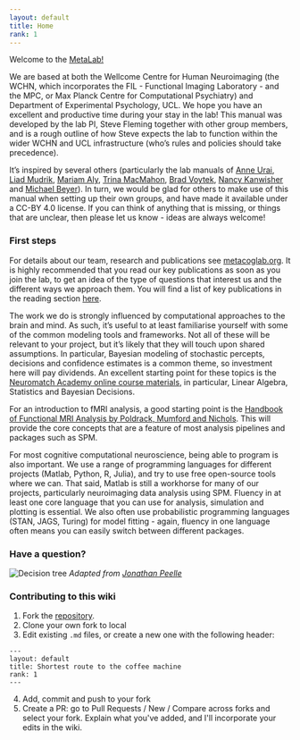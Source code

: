 ```yaml
---
layout: default
title: Home
rank: 1
---
```


Welcome to the [MetaLab!](http://metacoglab.org/) 


We are based at both the Wellcome Centre for Human Neuroimaging (the WCHN, which incorporates the FIL - Functional Imaging Laboratory - and the MPC, or Max Planck Centre for Computational Psychiatry) and Department of Experimental Psychology, UCL. We hope you have an excellent and productive time during your stay in the lab! This manual was developed by the lab PI, Steve Fleming together with other group members, and is a rough outline of how Steve expects the lab to function within the wider WCHN and UCL infrastructure (who’s rules and policies should take precedence). 


It’s inspired by several others (particularly the lab manuals of [Anne Urai](https://github.com/anne-urai/lab_wiki), [Liad Mudrik](https://people.socsci.tau.ac.il/mu/mudriklab/lab-philosophy-and-procedures/), [Mariam Aly](https://osf.io/mdh87/wiki/home/), [Trina MacMahon](https://d1uqjtzsuwlnsf.cloudfront.net/wp-content/uploads/sites/163/2016/11/McMahon_UW_Compact_Example.pdf), [Brad Voytek](https://voyteklab.com/philosophy), [Nancy Kanwisher]() and [Michael Beyer](https://docs.google.com/document/d/1Y1wzFVdp-FCoGM47okaW5eYdOOfpgXD5nM9Q7DpwAMo/edit)). In turn, we would be glad for others to make use of this manual when setting up their own groups, and have made it available under a CC-BY 4.0 license. If you can think of anything that is missing, or things that are unclear, then please let us know - ideas are always welcome!

### First steps

For details about our team, research and publications see [metacoglab.org](metacoglab.org). It is highly recommended that you read our key publications as soon as you join the lab, to get an idea of the type of questions that interest us and the different ways we approach them. You will find a list of key publications in the reading section [here](getting_started).


The work we do is strongly influenced by computational approaches to the brain and mind. As such, it’s useful to at least familiarise yourself with some of the common modeling tools and frameworks. Not all of these will be relevant to your project, but it’s likely that they will touch upon shared assumptions. In particular, Bayesian modeling of stochastic percepts, decisions and confidence estimates is a common theme, so investment here will pay dividends. An excellent starting point for these topics is the [Neuromatch Academy online course materials]( https://compneuro.neuromatch.io/tutorials/intro.html), in particular, Linear Algebra, Statistics and Bayesian Decisions.


For an introduction to fMRI analysis, a good starting point is the [Handbook of Functional MRI Analysis by Poldrack, Mumford and Nichols](https://www.cambridge.org/core/books/handbook-of-functional-mri-data-analysis/8EDF966C65811FCCC306F7C916228529). This will provide the core concepts that are a feature of most analysis pipelines and packages such as SPM.


For most cognitive computational neuroscience, being able to program is also important. We use a range of programming languages for different projects (Matlab, Python, R, Julia), and try to use free open-source tools where we can. That said, Matlab is still a workhorse for many of our projects, particularly neuroimaging data analysis using SPM. Fluency in at least one core language that you can use for analysis, simulation and plotting is essential. We also often use probabilistic programming languages (STAN, JAGS, Turing) for model fitting - again, fluency in one language often means you can easily switch between different packages.

### Have a question?
![Decision tree](https://github.com/anne-urai/lab_wiki/blob/main/lab_decision_tree.png?raw=true)
_Adapted from [Jonathan Peelle](https://github.com/jpeelle/peellelab_manual/blob/master/figures/lab_decision_tree.pdf)_

### Contributing to this wiki
1. Fork the [repository](https://github.com/metacoglab/lab_wiki).
2. Clone your own fork to local
3. Edit existing `.md` files, or create a new one with the following header:
```
--- 
layout: default
title: Shortest route to the coffee machine
rank: 1
---
```
4. Add, commit and push to your fork
5. Create a PR: go to Pull Requests / New / Compare across forks and select your fork. Explain what you've added, and
 I'll incorporate your edits in the wiki.
